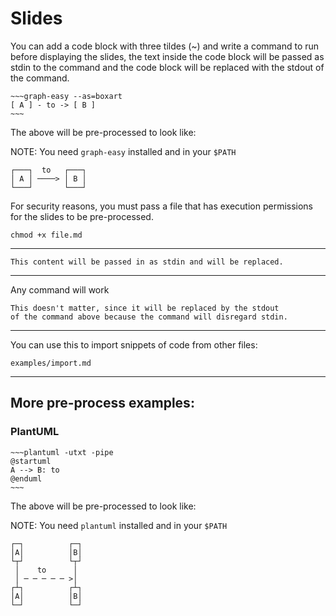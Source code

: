 # Slides

You can add a code block with three tildes (~) and write a command to run before displaying
the slides, the text inside the code block will be passed as stdin to the command
and the code block will be replaced with the stdout of the command.

```
~~~graph-easy --as=boxart
[ A ] - to -> [ B ]
~~~
```

The above will be pre-processed to look like:

NOTE: You need `graph-easy` installed and in your `$PATH`

```
┌───┐  to   ┌───┐
│ A │ ────> │ B │
└───┘       └───┘
```

For security reasons, you must pass a file that has execution permissions
for the slides to be pre-processed.

```
chmod +x file.md
```

---

~~~sd replaced processed
This content will be passed in as stdin and will be replaced.
~~~

---


Any command will work

~~~echo "You can do whatever, really"
This doesn't matter, since it will be replaced by the stdout
of the command above because the command will disregard stdin.
~~~
---


You can use this to import snippets of code from other files:

~~~xargs cat
examples/import.md
~~~

---


## More pre-process examples:

### PlantUML

```
~~~plantuml -utxt -pipe
@startuml
A --> B: to
@enduml
~~~
```

The above will be pre-processed to look like:

NOTE: You need `plantuml` installed and in your `$PATH`

```
┌─┐          ┌─┐
│A│          │B│
└┬┘          └┬┘
 │    to      │
 │ ─ ─ ─ ─ ─ >│
┌┴┐          ┌┴┐
│A│          │B│
└─┘          └─┘

